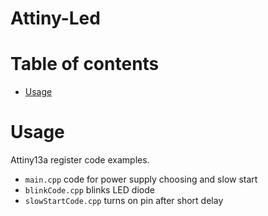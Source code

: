 # Attiny-Led
# Table of contents
- [Usage](https://github.com/Onii-Chaan/BtClassic.h/blob/master/README.md#usage)

# Usage
Attiny13a register code examples. 
- ```main.cpp``` code for power supply choosing and slow start
- ```blinkCode.cpp``` blinks LED diode
- ```slowStartCode.cpp``` turns on pin after short delay

